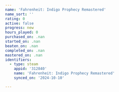 ```yaml
---
name: 'Fahrenheit: Indigo Prophecy Remastered'
name_sort: ''
rating: 0
active: false
progress: new
hours_played: 0
purchased_on: .nan
started_on: .nan
beaten_on: .nan
completed_on: .nan
mastered_on: .nan
identifiers:
  - type: steam
    appid: '312840'
    name: 'Fahrenheit: Indigo Prophecy Remastered'
    synced_on: '2024-10-10'

---
```

